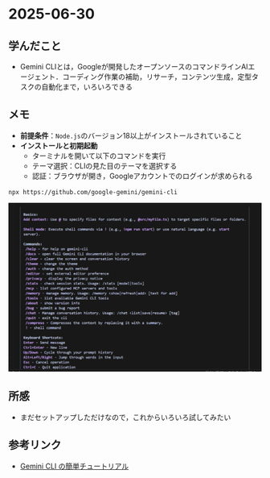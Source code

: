# 2025-06-30

## 学んだこと
- Gemini CLIとは，Googleが開発したオープンソースのコマンドラインAIエージェント．コーディング作業の補助，リサーチ，コンテンツ生成，定型タスクの自動化まで，いろいろできる

## メモ
- **前提条件**：`Node.js`のバージョン18以上がインストールされていること
- **インストールと初期起動**
    - ターミナルを開いて以下のコマンドを実行
    - テーマ選択：CLIの見た目のテーマを選択する
    - 認証：ブラウザが開き，Googleアカウントでのログインが求められる
```
npx https://github.com/google-gemini/gemini-cli
```
![/helpコマンド出力](/images\geminicli_help.png)

## 所感
- まだセットアップしただけなので，これからいろいろ試してみたい

## 参考リンク
- [Gemini CLI の簡単チュートリアル](https://zenn.dev/schroneko/articles/gemini-cli-tutorial)